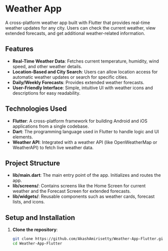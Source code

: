 # Weather App

A cross-platform weather app built with Flutter that provides real-time weather updates for any city. Users can check the current weather, view extended forecasts, and get additional weather-related information.

## Features
- **Real-Time Weather Data**: Fetches current temperature, humidity, wind speed, and other weather details.
- **Location-Based and City Search**: Users can allow location access for automatic weather updates or search for specific cities.
- **Daily/Weekly Forecasts**: Provides extended weather forecasts.
- **User-Friendly Interface**: Simple, intuitive UI with weather icons and descriptions for easy readability.
  
## Technologies Used
- **Flutter**: A cross-platform framework for building Android and iOS applications from a single codebase.
- **Dart**: The programming language used in Flutter to handle logic and UI elements.
- **Weather API**: Integrated with a weather API (like OpenWeatherMap or WeatherAPI) to fetch live weather data.

## Project Structure
- **lib/main.dart**: The main entry point of the app. Initializes and routes the app.
- **lib/screens/**: Contains screens like the Home Screen for current weather and the Forecast Screen for extended forecasts.
- **lib/widgets/**: Reusable components such as weather cards, forecast lists, and icons.

## Setup and Installation
1. **Clone the repository**:
   ```bash
   git clone https://github.com/AkashAmirisetty/Weather-App-Flutter.git
   cd Weather-App-Flutter
